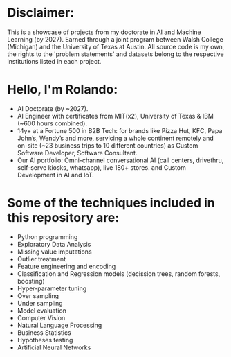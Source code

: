 # Disclaimer:
This is a showcase of projects from my doctorate in AI and Machine Learning (by 2027). Earned through a joint program between Walsh College (Michigan) and the University of Texas at Austin. All source code is my own, the rights to the 'problem statements' and datasets belong to the respective institutions listed in each project.

# Hello, I'm Rolando:
* AI Doctorate (by ~2027).
* AI Engineer with certificates from MIT(x2), University of Texas & IBM (~600 hours combined).
* 14y+ at a Fortune 500 in B2B Tech: for brands like  Pizza Hut, KFC, Papa John’s, Wendy’s and more, servicing a whole continent remotely and on-site (~23 business trips to 10 different countries) as Custom Software Developer, Software Consultant.
* Our AI portfolio: Omni-channel conversational AI (call centers, drivethru, self-serve kiosks, whatsapp), live 180+ stores. and Custom Development in AI and IoT.

# Some of the techniques included in this repository are:
* Python programming
* Exploratory Data Analysis
* Missing value imputations
* Outlier treatment
* Feature engineering and encoding
* Classification and Regression models (decission trees, random forests, boosting)
* Hyper-parameter tuning
* Over sampling
* Under sampling
* Model evaluation
* Computer Vision
* Natural Language Processing
* Business Statistics
* Hypotheses testing
* Artificial Neural Networks
